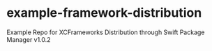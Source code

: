# example-framework-distribution
Example Repo for XCFrameworks Distribution through Swift Package Manager
v1.0.2
